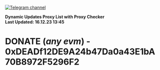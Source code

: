 [![Telegram channel](https://img.shields.io/endpoint?url=https://runkit.io/damiankrawczyk/telegram-badge/branches/master?url=https://t.me/n4z4v0d)](https://t.me/n4z4v0d) 

**Dynamic Updates Proxy List with Proxy Checker**  
**Last Updated: 16.12.23 13:45**

# DONATE (_any evm_) - 0xDEADf12DE9A24b47Da0a43E1bA70B8972F5296F2
